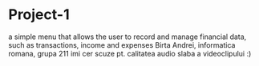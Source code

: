 # Project-1
a simple menu that allows the user to record and manage financial data, such as transactions, income and expenses
Birta Andrei, informatica romana, grupa 211
imi cer scuze pt. calitatea audio slaba a videoclipului :)
